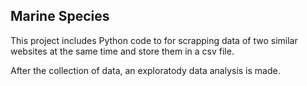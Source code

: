 ## Marine Species

This project includes Python code to for scrapping data of two similar websites at the same time and store them in a csv file.

After the collection of data, an exploratody data analysis is made.
